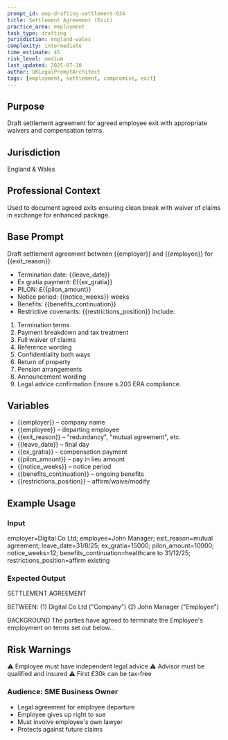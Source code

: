 ```yaml
---
prompt_id: emp-drafting-settlement-034
title: Settlement Agreement (Exit)
practice_area: employment
task_type: drafting
jurisdiction: england-wales
complexity: intermediate
time_estimate: 45
risk_level: medium
last_updated: 2025-07-10
author: UKLegalPromptArchitect
tags: [employment, settlement, compromise, exit]
---
```


## Purpose
Draft settlement agreement for agreed employee exit with appropriate waivers and compensation terms.

## Jurisdiction
England & Wales

## Professional Context
Used to document agreed exits ensuring clean break with waiver of claims in exchange for enhanced package.

## Base Prompt
Draft settlement agreement between \{\{employer\}\} and \{\{employee\}\} for \{\{exit_reason\}\}:
- Termination date: \{\{leave_date\}\}
- Ex gratia payment: £\{\{ex_gratia\}\}
- PILON: £\{\{pilon_amount\}\}
- Notice period: \{\{notice_weeks\}\} weeks
- Benefits: \{\{benefits_continuation\}\}
- Restrictive covenants: \{\{restrictions_position\}\}
Include:
1. Termination terms
2. Payment breakdown and tax treatment
3. Full waiver of claims
4. Reference wording
5. Confidentiality both ways
6. Return of property
7. Pension arrangements
8. Announcement wording
9. Legal advice confirmation
Ensure s.203 ERA compliance.

## Variables
- \{\{employer\}\} – company name
- \{\{employee\}\} – departing employee
- \{\{exit_reason\}\} – "redundancy", "mutual agreement", etc.
- \{\{leave_date\}\} – final day
- \{\{ex_gratia\}\} – compensation payment
- \{\{pilon_amount\}\} – pay in lieu amount
- \{\{notice_weeks\}\} – notice period
- \{\{benefits_continuation\}\} – ongoing benefits
- \{\{restrictions_position\}\} – affirm/waive/modify

## Example Usage
### Input
employer=Digital Co Ltd; employee=John Manager; exit_reason=mutual agreement; leave_date=31/8/25; ex_gratia=15000; pilon_amount=10000; notice_weeks=12; benefits_continuation=healthcare to 31/12/25; restrictions_position=affirm existing

### Expected Output
SETTLEMENT AGREEMENT

BETWEEN:
(1) Digital Co Ltd ("Company")
(2) John Manager ("Employee")

BACKGROUND
The parties have agreed to terminate the Employee's employment on terms set out below...

## Risk Warnings
⚠️ Employee must have independent legal advice
⚠️ Advisor must be qualified and insured
⚠️ First £30k can be tax-free

### Audience: SME Business Owner
- Legal agreement for employee departure
- Employee gives up right to sue
- Must involve employee's own lawyer
- Protects against future claims
